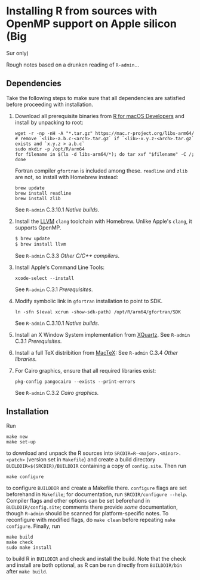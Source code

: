 # Installing R from sources with OpenMP support on Apple silicon (Big
Sur only)

Rough notes based on a drunken reading of `R-admin`...


## Dependencies

Take the following steps to make sure that all dependencies are
satisfied before proceeding with installation.

1.  Download all prerequisite binaries from
    [R for macOS Developers](https://mac.r-project.org/libs-arm64/)
    and install by unpacking to root:
    
    ```
    wget -r -np -nH -A "*.tar.gz" https://mac.r-project.org/libs-arm64/
    # remove `<lib>-a.b.c-<arch>.tar.gz` if `<lib>-x.y.z-<arch>.tar.gz` exists and `x.y.z > a.b.c`
    sudo mkdir -p /opt/R/arm64
    for filename in $(ls -d libs-arm64/*); do tar xvf "$filename" -C /; done
    ```
	
    Fortran compiler `gfortran` is included among these.
    `readline` and `zlib` are not, so install with Homebrew instead:
    
    ```
    brew update
    brew install readline
    brew install zlib
    ```

    See `R-admin` C.3.10.1 _Native builds_.
    
2.  Install the [LLVM](https://llvm.org/) `clang` toolchain with
	Homebrew. Unlike Apple's `clang`, it supports OpenMP.
	
    ```bash
    $ brew update
    $ brew install llvm 
    ```
	
    See `R-admin` C.3.3 _Other C/C++ compilers_.

3.  Install Apple's Command Line Tools:
    
    ```
    xcode-select --install
    ```

    See `R-admin` C.3.1 _Prerequisites_.
    
4.  Modify symbolic link in `gfortran` installation to point to SDK.

    ```
    ln -sfn $(eval xcrun -show-sdk-path) /opt/R/arm64/gfortran/SDK
    ```

    See `R-admin` C.3.10.1 _Native builds_.

5.  Install an X Window System implementation from
    [XQuartz](https://www.xquartz.org/).
	See `R-admin` C.3.1 _Prerequisites_.

6.  Install a full TeX distribition from [MacTeX](https://tug.org/mactex/):
	See `R-admin` C.3.4 _Other libraries_.

7.  For Cairo graphics, ensure that all required libraries exist:
    
    ```
    pkg-config pangocairo --exists --print-errors
    ```

    See `R-admin` C.3.2 _Cairo graphics_.


## Installation

Run

```
make new
make set-up
```

to download and unpack the R sources into
`SRCDIR=R-<major>.<minor>.<patch>` (version set in `Makefile`) and
create a build directory `BUILDDIR=$(SRCDIR)/BUILDDIR` containing a
copy of `config.site`. Then run

```
make configure
```

to configure `BUILDDIR` and create a Makefile there. `configure` 
flags are set beforehand in `Makefile`; for documentation, run 
`SRCDIR/configure --help`. Compiler flags and other options can 
be set beforehand in `BUILDDIR/config.site`; comments there provide 
_some_ documentation, though `R-admin` should be scanned for 
platform-specific notes. To reconfigure with modified flags, 
do `make clean` before repeating `make configure`. Finally, run

```
make build
make check
sudo make install
```

to build R in `BUILDDIR` and check and install the build. 
Note that the check and install are both optional, as R 
can be run directly from `BUILDDIR/bin` after `make build`.
